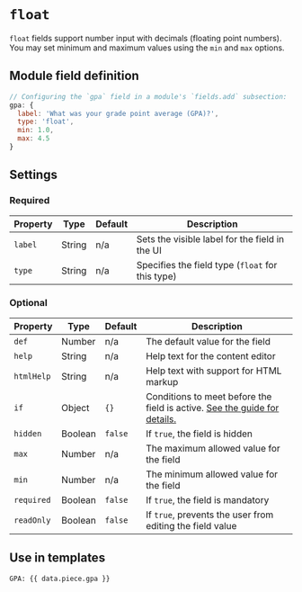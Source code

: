 # `float`

`float` fields support number input with decimals (floating point numbers). You may set minimum and maximum values using the `min` and `max` options.

## Module field definition

```javascript
// Configuring the `gpa` field in a module's `fields.add` subsection:
gpa: {
  label: 'What was your grade point average (GPA)?',
  type: 'float',
  min: 1.0,
  max: 4.5
}
```

## Settings
### Required

|  Property | Type   | Default | Description |
|-----------|-----------|-----------|-----------|
|`label` | String | n/a | Sets the visible label for the field in the UI |
|`type` | String | n/a | Specifies the field type (`float` for this type) |

### Optional

|  Property | Type   | Default | Description |
|-----------|-----------|-----------|-----------|
|`def` | Number | n/a | The default value for the field |
|`help` | String | n/a | Help text for the content editor |
|`htmlHelp` | String | n/a | Help text with support for HTML markup |
|`if` | Object | `{}` | Conditions to meet before the field is active. [See the guide for details.](/guide/conditional-fields) |
|`hidden` | Boolean | `false` | If `true`, the field is hidden |
|`max` | Number | n/a | The maximum allowed value for the field |
|`min` | Number | n/a | The minimum allowed value for the field |
|`required` | Boolean | `false` | If `true`, the field is mandatory |
|`readOnly` | Boolean | `false` | If `true`, prevents the user from editing the field value |

<!-- TODO: The following settings are likely to return, but are not yet implemented. -->
<!-- |contextual | Boolean | false | If `true`, it will prevent the field from appearing in the editor modal | -->

## Use in templates

```nunjucks
GPA: {{ data.piece.gpa }}
```
